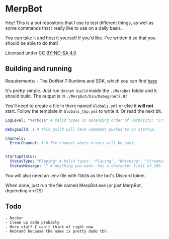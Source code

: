 ﻿# MerpBot

Hey! This is a bot repository that I use to test different things, as well as some commands that I really like to use on a daily basis.

You can take it and host it yourself if you'd like. I've written it so that you should be able to do that!

Licensed under [CC BY-NC-SA 4.0](https://creativecommons.org/licenses/by-nc-sa/4.0/)

## Building and running

Requirements:
	- The DotNet 7 Runtime and SDK, which you can find [here](https://dotnet.microsoft.com/en-us/download/dotnet/7.0)

It's pretty simple. Just run `dotnet build` inside the `./MerpBot` folder and it should build. The output is in `./Merpbot/bin/Debug/net7.0/`

You'll need to create a file in there named `Globals.yml` or else it **will not** start. Follow the template in `Globals_tmp.yml` to write it. Or read the next bit.

```yml
LogLevel: "Verbose" # Valid types in ascending order of verbosity: "Critical", "Error", "Warning", "Info", "Verbose", "Debug". I'd suggest leaving it to Verbose but not everyone likes that amount of verbosity, or maybe wants more. 

DebugGuild: 1 # This guild will have commands pushed to on startup.

Channels:
  ErrorChannel: 1 # The channel where errors will be sent.


StartupStatus:
  StatusType: "Playing" # Valid types: "Playing", "Watching", "Streaming", "Listening", "Competing"
  StatusMessage: "" # Anything you want. Has a character limit of 200.
```

You will also need an .env file with `TOKEN` as the bot's Discord token.

When done, just run the file named MerpBot.exe (or just MerpBot, depending on OS)

## Todo

	- Docker
	- Clean up code probably
	- More stuff I can't think of right now
	- Rebrand because the name is pretty dumb tbh